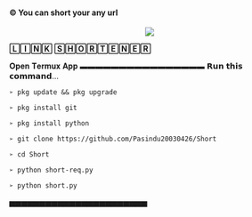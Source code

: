 #### © You can short your any url

<p align="center">
  <img src="https://readme-typing-svg.herokuapp.com/?lines=➩+You+Can+Short!;Any+URL+From+This+Tool...+👻;🛠+Creatod+By+Darken+Pasiya!;📱+Contact+me+:+https://wa.me/94782002997!&font=Fira%20Code&center=true&width=280&height=50">
</p>

 **🄻🄸🄽🄺 🅂🄷🄾🅁🅃🄴🄽🄴🅁**


𝐎𝐩𝐞𝐧 𝐓𝐞𝐫𝐦𝐮𝐱 𝐀𝐩𝐩 
▬▬▬▬▬▬▬▬▬▬▬▬▬▬▬▬ 
𝗥𝘂𝗻 𝘁𝗵𝗶𝘀 𝗰𝗼𝗺𝗺𝗮𝗻𝗱...

 `➢ pkg update && pkg upgrade`

`➢ pkg install git`

`➢ pkg install python`

`➢ git clone https://github.com/Pasindu20030426/Short`

`➢ cd Short`

`➢ python short-req.py`

`➢ python short.py`

▅▅▅▅▅▅▅▅▅▅▅▅▅▅▅▅▅▅▅▅▅▅▅

